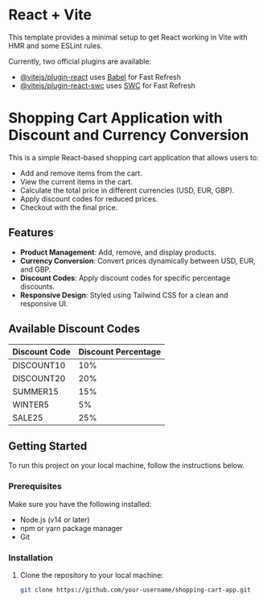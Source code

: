 # React + Vite

This template provides a minimal setup to get React working in Vite with HMR and some ESLint rules.

Currently, two official plugins are available:

- [@vitejs/plugin-react](https://github.com/vitejs/vite-plugin-react/blob/main/packages/plugin-react/README.md) uses [Babel](https://babeljs.io/) for Fast Refresh
- [@vitejs/plugin-react-swc](https://github.com/vitejs/vite-plugin-react-swc) uses [SWC](https://swc.rs/) for Fast Refresh


# Shopping Cart Application with Discount and Currency Conversion

This is a simple React-based shopping cart application that allows users to:
- Add and remove items from the cart.
- View the current items in the cart.
- Calculate the total price in different currencies (USD, EUR, GBP).
- Apply discount codes for reduced prices.
- Checkout with the final price.

## Features

- **Product Management**: Add, remove, and display products.
- **Currency Conversion**: Convert prices dynamically between USD, EUR, and GBP.
- **Discount Codes**: Apply discount codes for specific percentage discounts.
- **Responsive Design**: Styled using Tailwind CSS for a clean and responsive UI.

## Available Discount Codes

| Discount Code | Discount Percentage |
|---------------|---------------------|
| DISCOUNT10    | 10%                 |
| DISCOUNT20    | 20%                 |
| SUMMER15      | 15%                 |
| WINTER5       | 5%                  |
| SALE25        | 25%                 |

## Getting Started

To run this project on your local machine, follow the instructions below.

### Prerequisites

Make sure you have the following installed:
- Node.js (v14 or later)
- npm or yarn package manager
- Git

### Installation

1. Clone the repository to your local machine:
   ```bash
   git clone https://github.com/your-username/shopping-cart-app.git
